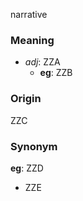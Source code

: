 narrative
### Meaning
+ _adj_: ZZA
    + __eg__: ZZB

### Origin

ZZC

### Synonym

__eg__: ZZD

+ ZZE


